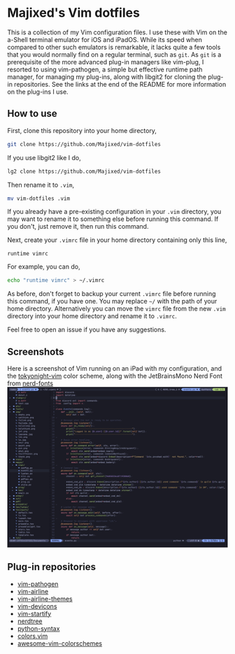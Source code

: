 # Majixed's Vim dotfiles

This is a collection of my Vim configuration files. I use these with Vim on the a-Shell terminal emulator for iOS and iPadOS. While its speed when compared to other such emulators is remarkable, it lacks quite a few tools that you would normally find on a regular terminal, such as `git`. As `git` is a prerequisite of the more advanced plug-in managers like vim-plug, I resorted to using vim-pathogen, a simple but effective runtime path manager, for managing my plug-ins, along with libgit2 for cloning the plug-in repositories. See the links at the end of the README for more information on the plug-ins I use.

## How to use

First, clone this repository into your home directory,
```bash
git clone https://github.com/Majixed/vim-dotfiles
```
If you use libgit2 like I do,
```bash
lg2 clone https://github.com/Majixed/vim-dotfiles
```
Then rename it to `.vim`,
```bash
mv vim-dotfiles .vim
```
If you already have a pre-existing configuration in your `.vim` directory, you may want to rename it to something else before running this command. If you don't, just remove it, then run this command.

Next, create your `.vimrc` file in your home directory containing only this line,
```vim
runtime vimrc
```
For example, you can do,
```bash
echo "runtime vimrc" > ~/.vimrc
```
As before, don't forget to backup your current `.vimrc` file before running this command, if you have one. You may replace `~/` with the path of your home directory. Alternatively you can move the `vimrc` file from the new `.vim` directory into your home directory and rename it to `.vimrc`.

Feel free to open an issue if you have any suggestions.

## Screenshots

Here is a screenshot of Vim running on an iPad with my configuration, and the [tokyonight-vim](https://github.com/ghifarit53/tokyonight-vim) color scheme, along with the JetBrainsMono Nerd Font from [nerd-fonts](https://github.com/ryanoasis/nerd-fonts)
![screenshot](https://github.com/Majixed/vim-dotfiles/blob/main/screenshot.jpg)

## Plug-in repositories

* [vim-pathogen](https://github.com/tpope/vim-pathogen)
* [vim-airline](https://github.com/vim-airline/vim-airline)
* [vim-airline-themes](https://github.com/vim-airline/vim-airline-themes)
* [vim-devicons](https://github.com/ryanoasis/vim-devicons)
* [vim-startify](https://github.com/mhinz/vim-startify)
* [nerdtree](https://github.com/preservim/nerdtree)
* [python-syntax](https://github.com/hdima/python-syntax)
* [colors.vim](https://github.com/utensils/colors.vim)
* [awesome-vim-colorschemes](https://github.com/rafi/awesome-vim-colorschemes)
